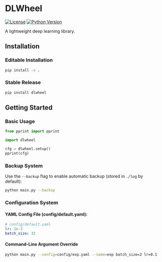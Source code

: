 # DLWheel

[![License](https://img.shields.io/badge/license-MIT-blue.svg)](LICENSE)
[![Python Version](https://img.shields.io/badge/python-3.6%2B-blue)]()

A lightweight deep learning library.

## Installation

### Editable Installation

```bash
pip install -e .
```

### Stable Release

```bash
pip install dlwheel
```

## Getting Started

### Basic Usage

```python
from pprint import pprint

import dlwheel

cfg = dlwheel.setup()
pprint(cfg)
```

### Backup System

Use the `--backup` flag to enable automatic backup (stored in `./log` by default):

```bash
python main.py --backup
```

### Configuration System

#### YAML Config File (config/default.yaml):

```yaml
# config/default.yaml
lr: 1e-3
batch_size: 32
```

#### Command-Line Argument Override

```bash
python main.py --config=config/exp.yaml --name=exp batch_size=2 lr=0.1
```

